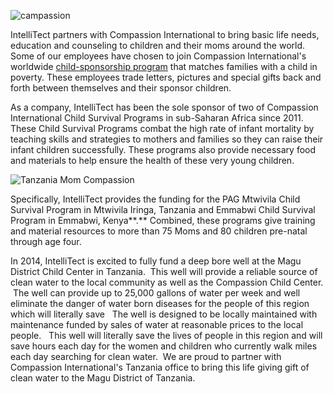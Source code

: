 

![campassion](https://intellitect.com/wp-content/uploads/2015/01/campassion.jpg "IntelliTect Partners with Compassion International")

IntelliTect partners with Compassion International to bring basic life needs, education and counseling to children and their moms around the world. Some of our employees have chosen to join Compassion International's worldwide [child-sponsorship program](https://www.compassion.com/sponsor_a_child/default.htm "Compassion Child Sponsorship Home Page") that matches families with a child in poverty. These employees trade letters, pictures and special gifts back and forth between themselves and their sponsor children.

As a company, IntelliTect has been the sole sponsor of two of Compassion International Child Survival Programs in sub-Saharan Africa since 2011. These Child Survival Programs combat the high rate of infant mortality by teaching skills and strategies to mothers and families so they can raise their infant children successfully. These programs also provide necessary food and materials to help ensure the health of these very young children.

![Tanzania Mom Compassion](https://intellitect.com/wp-content/uploads/2013/02/Tanzania-Mom-Compassion.jpg "Tanzania Mom and Child")

Specifically, IntelliTect provides the funding for the PAG Mtwivila Child Survival Program in Mtwivila Iringa, Tanzania and Emmabwi Child Survival Program in Emmabwi, Kenya**.** Combined, these programs give training and material resources to more than 75 Moms and 80 children pre-natal through age four.

In 2014, IntelliTect is excited to fully fund a deep bore well at the Magu District Child Center in Tanzania.  This well will provide a reliable source of clean water to the local community as well as the Compassion Child Center.  The well can provide up to 25,000 gallons of water per week and well eliminate the danger of water born diseases for the people of this region which will literally save   The well is designed to be locally maintained with maintenance funded by sales of water at reasonable prices to the local people.   This well will literally save the lives of people in this region and will save hours each day for the women and children who currently walk miles each day searching for clean water.  We are proud to partner with Compassion International's Tanzania office to bring this life giving gift of clean water to the Magu District of Tanzania.
